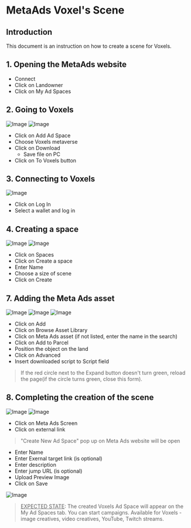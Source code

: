 # MetaAds Voxel's Scene

## Introduction

This document is an instruction on how to create a scene for Voxels.

## 1. Opening the MetaAds website

* Connect
* Click on Landowner
* Click on My Ad Spaces

## 2. Going to Voxels

![Image](./media/12.png)
![Image](./media/13.png)

* Click on Add Ad Space
* Choose Voxels metaverse
* Click on Download
    * Save file on PC
* Click on To Voxels button

## 3. Connecting to Voxels

![Image](./media/2.png)

* Click on Log In
* Select a wallet and log in

## 4. Creating a space

![Image](./media/3.png)
![Image](./media/4.png) 

* Click on Spaces
* Click on Create a space
* Enter Name
* Choose a size of scene
* Click on Create  

## 7. Adding the Meta Ads asset

![Image](./media/6.png)
![Image](./media/7.png)
![Image](./media/8.png)

* Click on Add
* Click on Browse Asset Library
* Click on Meta Ads asset (if not listed, enter the name in the search)
* Click on Add to Parcel
* Position the object on the land 
* Click on Advanced 
* Insert downloaded script to Script field 

> If the red circle next to the Expand button doesn't turn green, reload the page(if the circle turns green, close this form).

## 8. Completing the creation of the scene

![Image](./media/9.png)
![Image](./media/10.png)

* Click on Meta Ads Screen
* Click on external link

> "Create New Ad Space" pop up on Meta Ads website will be open

* Enter Name
* Enter Exernal target link (is optional)
* Enter description
* Enter jump URL (is optional)
* Upload Preview Image
* Click on Save

![Image](./media/11.png)

> <u>EXPECTED STATE</u>: The created Voxels Ad Space  will appear on the My Ad Spaces tab. You can start campaigns. Available for Voxels - image creatives, video creatives, YouTube, Twitch streams.

